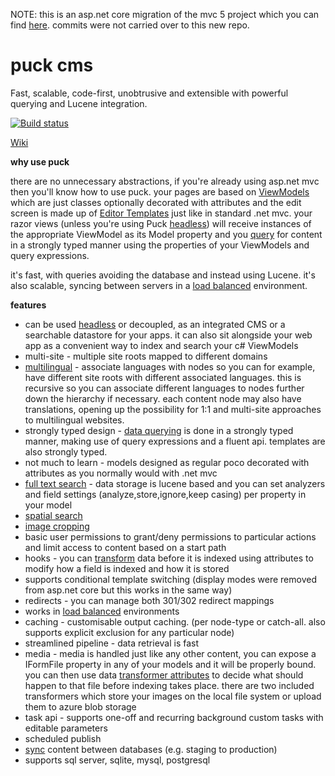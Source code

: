 NOTE: this is an asp.net core migration of the mvc 5 project which you can find [here](https://github.com/yohsii/puck). commits were not carried over to this new repo.

# puck cms
Fast, scalable, code-first, unobtrusive and extensible with powerful querying and Lucene integration.

[![Build status](https://ci.appveyor.com/api/projects/status/7d984nlou8fxw0hq?svg=true)](https://ci.appveyor.com/project/yohsii/puck-core)

[Wiki](https://github.com/yohsii/puck-core/wiki)

**why use puck**

there are no unnecessary abstractions, if you're already using asp.net mvc then you'll know how to use puck. your pages are based on [ViewModels](https://github.com/yohsii/puck-core/wiki/Creating-ViewModels) which are just classes optionally decorated with attributes and the edit screen is made up of [Editor Templates](https://github.com/yohsii/puck-core/wiki/Editor-templates) just like in standard .net mvc. your razor views (unless you're using Puck [headless](https://github.com/yohsii/puck-core/wiki/Working-with-a-Headless-approach)) will receive instances of the appropriate ViewModel as its Model property and you [query](https://github.com/yohsii/puck-core/wiki/Querying-for-content) for content in a strongly typed manner using the properties of your ViewModels and query expressions.

it's fast, with queries avoiding the database and instead using Lucene. it's also scalable, syncing between servers in a [load balanced](https://github.com/yohsii/puck-core/wiki/Load-Balancing) environment.

**features**

- can be used [headless](https://github.com/yohsii/puck-core/wiki/Working-with-a-Headless-approach) or decoupled, as an integrated CMS or a searchable datastore for your apps. it can also sit alongside your web app as a convenient way to index and search your c# ViewModels
- multi-site - multiple site roots mapped to different domains
- [multilingual](https://github.com/yohsii/puck-core/wiki/Multilingual-support) - associate languages with nodes so you can for example, have different site roots with different associated languages. this is recursive so you can associate different languages to nodes further down the hierarchy if necessary. each content node may also have translations, opening up the possibility for 1:1 and multi-site approaches to multilingual websites.
- strongly typed design - [data querying](https://github.com/yohsii/puck-core/wiki/Querying-for-content) is done in a strongly typed manner, making use of query expressions and a fluent api. templates are also strongly typed.
- not much to learn - models designed as regular poco decorated with attributes as you normally would with .net mvc
- [full text search](https://github.com/yohsii/puck-core/wiki/Querying-for-content) - data storage is lucene based and you can set analyzers and field settings (analyze,store,ignore,keep casing) per property in your model
- [spatial search](https://github.com/yohsii/puck-core/wiki/Querying-for-content)
- [image cropping](https://www.youtube.com/watch?v=jlPDws8L_FE&t=1s)
- basic user permissions to grant/deny permissions to particular actions and limit access to content based on a start path
- hooks - you can [transform](https://github.com/yohsii/puck-core/wiki/Handling-Images-and-Files-with-property-Transformers) data before it is indexed using attributes to modify how a field is indexed and how it is stored
- supports conditional template switching (display modes were removed from asp.net core but this works in the same way)
- redirects - you can manage both 301/302 redirect mappings
- works in [load balanced](https://github.com/yohsii/puck-core/wiki/Load-Balancing) environments
- caching - customisable output caching. (per node-type or catch-all. also supports explicit exclusion for any particular node)
- streamlined pipeline - data retrieval is fast
- media - media is handled just like any other content, you can expose a IFormFile property in any of your models and it will be properly bound. you can then use data [transformer attributes](https://github.com/yohsii/puck-core/wiki/Handling-Images-and-Files-with-property-Transformers) to decide what should happen to that file before indexing takes place. there are two included transformers which store your images on the local file system or upload them to azure blob storage
- task api - supports one-off and recurring background custom tasks with editable parameters
- scheduled publish
- [sync](https://github.com/yohsii/puck-core/wiki/Syncing-content-between-different-databases) content between databases (e.g. staging to production)
- supports sql server, sqlite, mysql, postgresql
